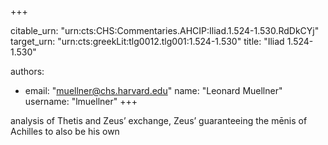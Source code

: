 +++


citable_urn: "urn:cts:CHS:Commentaries.AHCIP:Iliad.1.524-1.530.RdDkCYj"
target_urn: "urn:cts:greekLit:tlg0012.tlg001:1.524-1.530"
title: "Iliad 1.524-1.530"

authors:
- email: "muellner@chs.harvard.edu"
  name: "Leonard Muellner"
  username: "lmuellner"
+++

<p>analysis of Thetis and Zeus’ exchange, Zeus’ guaranteeing the mēnis of Achilles to also be his own</p>